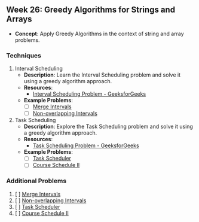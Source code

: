 ## Week 26: Greedy Algorithms for Strings and Arrays

- **Concept**: Apply Greedy Algorithms in the context of string and array problems.

### Techniques

1. Interval Scheduling
   - **Description**: Learn the Interval Scheduling problem and solve it using a greedy algorithm approach.
   - **Resources**:
     - [Interval Scheduling Problem - GeeksforGeeks](https://www.geeksforgeeks.org/interval-scheduling-problem-greedy-algo-1/)
   - **Example Problems**:
     - [ ] [Merge Intervals](https://leetcode.com/problems/merge-intervals/)
     - [ ] [Non-overlapping Intervals](https://leetcode.com/problems/non-overlapping-intervals/)

2. Task Scheduling
   - **Description**: Explore the Task Scheduling problem and solve it using a greedy algorithm approach.
   - **Resources**:
     - [Task Scheduling Problem - GeeksforGeeks](https://www.geeksforgeeks.org/program-for-task-scheduling-problem/)
   - **Example Problems**:
     - [ ] [Task Scheduler](https://leetcode.com/problems/task-scheduler/)
     - [ ] [Course Schedule II](https://leetcode.com/problems/course-schedule-ii/)

### Additional Problems

1. [ ] [Merge Intervals](https://leetcode.com/problems/merge-intervals/)
2. [ ] [Non-overlapping Intervals](https://leetcode.com/problems/non-overlapping-intervals/)
3. [ ] [Task Scheduler](https://leetcode.com/problems/task-scheduler/)
4. [ ] [Course Schedule II](https://leetcode.com/problems/course-schedule-ii/)

